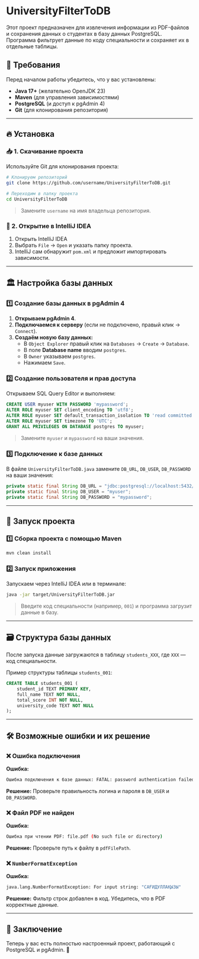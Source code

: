# UniversityFilterToDB

Этот проект предназначен для извлечения информации из PDF-файлов и сохранения данных о студентах в базу данных PostgreSQL. Программа фильтрует данные по коду специальности и сохраняет их в отдельные таблицы.

## 📌 Требования

Перед началом работы убедитесь, что у вас установлены:
- **Java 17+** (желательно OpenJDK 23)
- **Maven** (для управления зависимостями)
- **PostgreSQL** (и доступ к pgAdmin 4)
- **Git** (для клонирования репозитория)

---
## 🔥 Установка

### 📥 1. Скачивание проекта

Используйте Git для клонирования проекта:
```sh
# Клонируем репозиторий
git clone https://github.com/username/UniversityFilterToDB.git

# Переходим в папку проекта
cd UniversityFilterToDB
```
> Замените `username` на имя владельца репозитория.

### 📂 2. Открытие в IntelliJ IDEA

1. Открыть IntelliJ IDEA
2. Выбрать `File` → `Open` и указать папку проекта.
3. IntelliJ сам обнаружит `pom.xml` и предложит импортировать зависимости.

---
## 🏛️ Настройка базы данных

### 1️⃣ Создание базы данных в pgAdmin 4

1. **Открываем pgAdmin 4**.
2. **Подключаемся к серверу** (если не подключено, правый клик → `Connect`).
3. **Создаём новую базу данных:**
   - В `Object Explorer` правый клик на `Databases` → `Create` → `Database`.
   - В поле **Database name** вводим `postgres`.
   - В `Owner` указываем `postgres`.
   - Нажимаем `Save`.

### 2️⃣ Создание пользователя и прав доступа

Открываем SQL Query Editor и выполняем:
```sql
CREATE USER myuser WITH PASSWORD 'mypassword';
ALTER ROLE myuser SET client_encoding TO 'utf8';
ALTER ROLE myuser SET default_transaction_isolation TO 'read committed';
ALTER ROLE myuser SET timezone TO 'UTC';
GRANT ALL PRIVILEGES ON DATABASE postgres TO myuser;
```
> Замените `myuser` и `mypassword` на ваши значения.

### 3️⃣ Подключение к базе данных

В файле `UniversityFilterToDB.java` замените `DB_URL`, `DB_USER`, `DB_PASSWORD` на ваши значения:
```java
private static final String DB_URL = "jdbc:postgresql://localhost:5432/postgres";
private static final String DB_USER = "myuser";
private static final String DB_PASSWORD = "mypassword";
```
---
## 🚀 Запуск проекта

### 1️⃣ Сборка проекта с помощью Maven
```sh
mvn clean install
```

### 2️⃣ Запуск приложения
Запускаем через IntelliJ IDEA или в терминале:
```sh
java -jar target/UniversityFilterToDB.jar
```
> Введите код специальности (например, `001`) и программа загрузит данные в базу.

---
## 🗃️ Структура базы данных

После запуска данные загружаются в таблицу `students_XXX`, где `XXX` — код специальности.

Пример структуры таблицы `students_001`:
```sql
CREATE TABLE students_001 (
    student_id TEXT PRIMARY KEY,
    full_name TEXT NOT NULL,
    total_score INT NOT NULL,
    university_code TEXT NOT NULL
);
```
---
## 🛠️ Возможные ошибки и их решение

### ❌ Ошибка подключения
**Ошибка:**
```sh
Ошибка подключения к базе данных: FATAL: password authentication failed for user "postgres"
```
**Решение:** Проверьте правильность логина и пароля в `DB_USER` и `DB_PASSWORD`.

### ❌ Файл PDF не найден
**Ошибка:**
```sh
Ошибка при чтении PDF: file.pdf (No such file or directory)
```
**Решение:** Проверьте путь к файлу в `pdfFilePath`.

### ❌ `NumberFormatException`
**Ошибка:**
```sh
java.lang.NumberFormatException: For input string: "САҒИДУЛЛАҚЫЗЫ"
```
**Решение:** Фильтр строк добавлен в код. Убедитесь, что в PDF корректные данные.

---
## 📝 Заключение
Теперь у вас есть полностью настроенный проект, работающий с PostgreSQL и pgAdmin. 🚀

